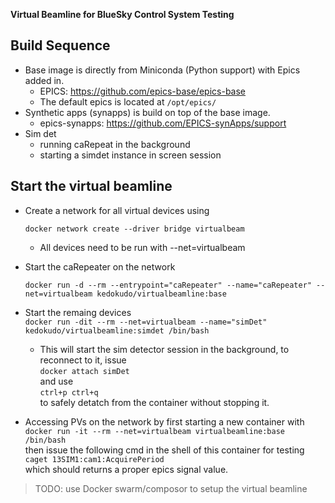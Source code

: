 __Virtual Beamline for BlueSky Control System Testing__

## Build Sequence
* Base image is directly from Miniconda (Python support) with Epics added in.
    * EPICS: https://github.com/epics-base/epics-base
    * The default epics is located at `/opt/epics/`
* Synthetic apps (synapps) is build on top of the base image.
    * epics-synapps: https://github.com/EPICS-synApps/support
* Sim det
    * running caRepeat in the background
    * starting a simdet instance in screen session


## Start the virtual beamline
* Create a network for all virtual devices using

    `docker network create --driver bridge virtualbeam`
    
    * All devices need to be run with --net=virtualbeam
* Start the caRepeater on the network

    `docker run -d --rm --entrypoint="caRepeater" --name="caRepeater" --net=virtualbeam kedokudo/virtualbeamline:base`

* Start the remaing devices  
    `docker run -dit --rm --net=virtualbeam --name="simDet"  kedokudo/virtualbeamline:simdet /bin/bash` 

    * This will start the sim detector session in the background, to reconnect to it, issue  
    `docker attach simDet`  
    and use  
    `ctrl+p ctrl+q`  
    to safely detatch from the container without stopping it.

* Accessing PVs on the network by first starting a new container with  
    `docker run -it --rm --net=virtualbeam virtualbeamline:base /bin/bash`  
    then issue the following cmd in the shell of this container for testing  
    `caget 13SIM1:cam1:AcquirePeriod`  
    which should returns a proper epics signal value.

> TODO: use Docker swarm/composor to setup the virtual beamline
